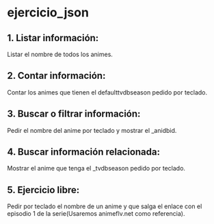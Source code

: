 # ejercicio_json


## 1. Listar información:
Listar el nombre de todos los animes.

## 2. Contar información:
Contar los animes que tienen el defaulttvdbseason pedido por teclado.

## 3. Buscar o filtrar información:
Pedir el nombre del anime por teclado y mostrar el _anidbid.

## 4. Buscar información relacionada:
Mostrar el anime que tenga el _tvdbseason pedido por teclado.

## 5. Ejercicio libre:
Pedir por teclado el nombre de un anime y que salga el enlace con el episodio 1 de la serie(Usaremos animeflv.net como referencia).
